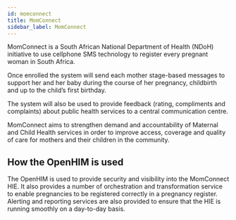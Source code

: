```yaml
---
id: momconnect
title: MomConnect
sidebar_label: MomConnect
---
```


MomConnect is a South African National Department of Health (NDoH) initiative to use cellphone SMS technology to register every pregnant woman in South Africa.

Once enrolled the system will send each mother stage-based messages to support her and her baby during the course of her pregnancy, childbirth and up to the child’s first birthday.

The system will also be used to provide feedback (rating, compliments and complaints) about public health services to a central communication centre.

MomConnect aims to strengthen demand and accountability of Maternal and Child Health services in order to improve access, coverage and quality of care for mothers and their children in the community.

## How the OpenHIM is used

The OpenHIM is used to provide security and visibility into the MomConnect HIE. It also provides a number of orchestration and transformation service to enable pregnancies to be registered correctly in a pregnancy register. Alerting and reporting services are also provided to ensure that the HIE is running smoothly on a day-to-day basis.
